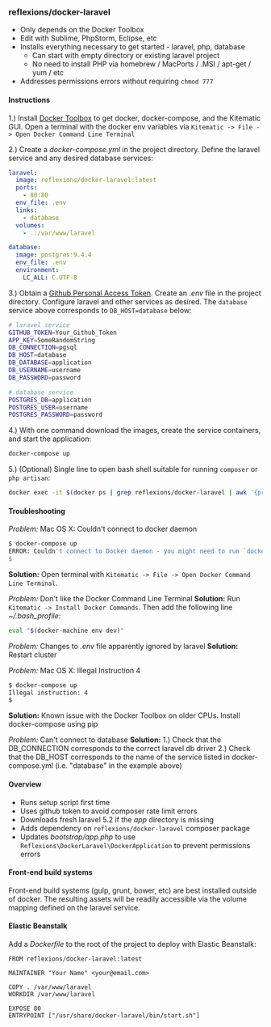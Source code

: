 ### reflexions/docker-laravel

- Only depends on the Docker Toolbox
- Edit with Sublime, PhpStorm, Eclipse, etc
- Installs everything necessary to get started - laravel, php, database
  - Can start with empty directory or existing laravel project
  - No need to install PHP via homebrew / MacPorts / .MSI / apt-get / yum / etc
- Addresses permissions errors without requiring `chmod 777`

#### Instructions

1.) Install [Docker Toolbox](https://www.docker.com/docker-toolbox) to get docker, docker-compose, and the Kitematic GUI.  Open a terminal with the docker env variables via `Kitematic -> File -> Open Docker Command Line Terminal`

2.) Create a _docker-compose.yml_ in the project directory.  Define the laravel service and any desired database services:

```yaml
laravel:
  image: reflexions/docker-laravel:latest
  ports:
    - 80:80
  env_file: .env
  links:
    - database
  volumes:
    - .:/var/www/laravel

database:
  image: postgres:9.4.4
  env_file: .env
  environment:
    LC_ALL: C.UTF-8
```

3.) Obtain a [Github Personal Access Token](https://github.com/settings/tokens/new).  Create an  _.env_ file in the project directory.  Configure laravel and other services as desired.  The `database` service above corresponds to `DB_HOST=database` below:

```bash
# laravel service
GITHUB_TOKEN=Your_Github_Token
APP_KEY=SomeRandomString
DB_CONNECTION=pgsql
DB_HOST=database
DB_DATABASE=application
DB_USERNAME=username
DB_PASSWORD=password

# database service
POSTGRES_DB=application
POSTGRES_USER=username
POSTGRES_PASSWORD=password
```

4.) With one command download the images, create the service containers, and start the application:

```bash
docker-compose up
```

5.) (Optional) Single line to open bash shell suitable for running `composer` or `php artisan`:

```bash
docker exec -it $(docker ps | grep reflexions/docker-laravel | awk '{print $1}') bash
```

#### Troubleshooting

*Problem:* Mac OS X: Couldn't connect to docker daemon
```bash
$ docker-compose up
ERROR: Couldn't connect to Docker daemon - you might need to run `docker-machine start default`.
$
```
**Solution:** Open terminal with `Kitematic -> File -> Open Docker Command Line Terminal`.

*Problem:* Don't like the Docker Command Line Terminal
**Solution:** Run `Kitematic -> Install Docker Commands`.  Then add the following line _~/.bash_profile_:
```bash
eval "$(docker-machine env dev)"
```

*Problem:* Changes to _.env_ file apparently ignored by laravel
**Solution:** Restart cluster

*Problem:* Mac OS X: Illegal Instruction 4
```bash
$ docker-compose up
Illegal instruction: 4
$
```
**Solution:** Known issue with the Docker Toolbox on older CPUs.  Install docker-compose using pip

*Problem:* Can't connect to database
**Solution:**
1.) Check that the DB_CONNECTION corresponds to the correct laravel db driver
2.) Check that the DB_HOST corresponds to the name of the service listed in docker-compose.yml (i.e. "database" in the example above)

#### Overview

- Runs setup script first time
- Uses github token to avoid composer rate limit errors
- Downloads fresh laravel 5.2 if the _app_ directory is missing
- Adds dependency on `reflexions/docker-laravel` composer package
- Updates _bootstrap/app.php_ to use `Reflexions\DockerLaravel\DockerApplication` to prevent permissions errors


#### Front-end build systems

Front-end build systems (gulp, grunt, bower, etc) are best installed outside of docker.  The resulting assets will be readily accessible via the volume mapping defined on the laravel service.



#### Elastic Beanstalk

Add a _Dockerfile_ to the root of the project to deploy with Elastic Beanstalk:

```
FROM reflexions/docker-laravel:latest

MAINTAINER "Your Name" <your@email.com>

COPY . /var/www/laravel
WORKDIR /var/www/laravel

EXPOSE 80
ENTRYPOINT ["/usr/share/docker-laravel/bin/start.sh"]
```
